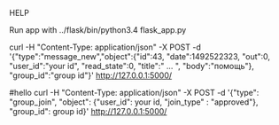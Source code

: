 HELP

Run app with 
../flask/bin/python3.4 flask_app.py

curl -H "Content-Type: application/json" -X POST -d '{"type":"message_new","object":{"id":43, "date":1492522323, "out":0, "user_id":"your id", "read_state":0, "title":" ... ", "body":"помощь"}, "group_id":"group id"}' http://127.0.0.1:5000/

#hello
curl -H "Content-Type: application/json" -X POST -d '{"type": "group_join", "object": {"user_id": your id, "join_type" : "approved"}, "group_id": group id}' http://127.0.0.1:5000/
